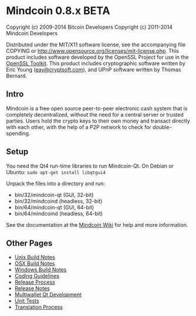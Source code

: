 Mindcoin 0.8.x BETA
====================

Copyright (c) 2009-2014 Bitcoin Developers
Copyright (c) 2011-2014 Mindcoin Developers

Distributed under the MIT/X11 software license, see the accompanying
file COPYING or http://www.opensource.org/licenses/mit-license.php.
This product includes software developed by the OpenSSL Project for use in the [OpenSSL Toolkit](http://www.openssl.org/). This product includes
cryptographic software written by Eric Young ([eay@cryptsoft.com](mailto:eay@cryptsoft.com)), and UPnP software written by Thomas Bernard.


Intro
---------------------
Mindcoin is a free open source peer-to-peer electronic cash system that is
completely decentralized, without the need for a central server or trusted
parties.  Users hold the crypto keys to their own money and transact directly
with each other, with the help of a P2P network to check for double-spending.


Setup
---------------------
You need the Qt4 run-time libraries to run Mindcoin-Qt. On Debian or Ubuntu:
	`sudo apt-get install libqtgui4`

Unpack the files into a directory and run:

- bin/32/mindcoin-qt (GUI, 32-bit)
- bin/32/mindcoind (headless, 32-bit)
- bin/64/mindcoin-qt (GUI, 64-bit)
- bin/64/mindcoind (headless, 64-bit)

See the documentation at the [Mindcoin Wiki](http://mindcoin.info)
for help and more information.


Other Pages
---------------------
- [Unix Build Notes](build-unix.md)
- [OSX Build Notes](build-osx.md)
- [Windows Build Notes](build-msw.md)
- [Coding Guidelines](coding.md)
- [Release Process](release-process.md)
- [Release Notes](release-notes.md)
- [Multiwallet Qt Development](multiwallet-qt.md)
- [Unit Tests](unit-tests.md)
- [Translation Process](translation_process.md)
